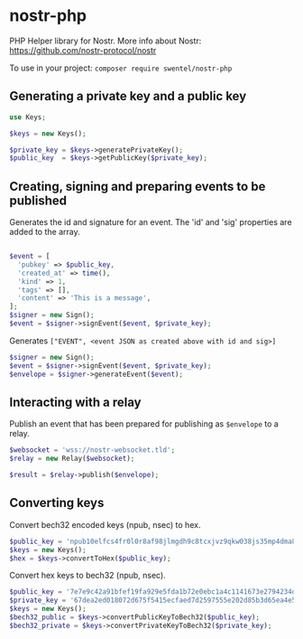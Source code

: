 # nostr-php

PHP Helper library for Nostr.
More info about Nostr: https://github.com/nostr-protocol/nostr

To use in your project: `composer require swentel/nostr-php`

## Generating a private key and a public key

```php
use Keys;

$keys = new Keys();

$private_key = $keys->generatePrivateKey();
$public_key  = $keys->getPublicKey($private_key);

```

## Creating, signing and preparing events to be published

Generates the id and signature for an event. The 'id' and 'sig' properties are
added to the array.

```php

$event = [
  'pubkey' => $public_key,
  'created_at' => time(),
  'kind' => 1,
  'tags' => [],
  'content' => 'This is a message',
];
$signer = new Sign();
$event = $signer->signEvent($event, $private_key);
```

Generates `["EVENT", <event JSON as created above with id and sig>]`

```php
$signer = new Sign();
$event = $signer->signEvent($event, $private_key);
$envelope = $signer->generateEvent($event);
```

## Interacting with a relay

Publish an event that has been prepared for publishing as `$envelope` to a relay.

```php
$websocket = 'wss://nostr-websocket.tld';
$relay = new Relay($websocket);

$result = $relay->publish($envelope);
```

## Converting keys

Convert bech32 encoded keys (npub, nsec) to hex.

```php
$public_key = 'npub10elfcs4fr0l0r8af98jlmgdh9c8tcxjvz9qkw038js35mp4dma8qzvjptg';
$keys = new Keys();
$hex = $keys->convertToHex($public_key);
```

Convert hex keys to bech32 (npub, nsec).

```php
$public_key = '7e7e9c42a91bfef19fa929e5fda1b72e0ebc1a4c1141673e2794234d86addf4e';
$private_key = '67dea2ed018072d675f5415ecfaed7d2597555e202d85b3d65ea4e58d2d92ffa';
$keys = new Keys();
$bech32_public = $keys->convertPublicKeyToBech32($public_key);
$bech32_private = $keys->convertPrivateKeyToBech32($private_key);
```
